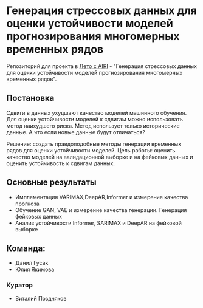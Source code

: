 # Генерация стрессовых данных для оценки устойчивости моделей прогнозирования многомерных временных рядов

Репозиторий для проекта в [Лето с AIRI](https://airi.net/ru/summer-school-2023/) - "Генерация стрессовых данных для оценки устойчивости моделей прогнозирования многомерных временных рядов".

## Постановка
Сдвиги в данных ухудшают качество моделей машинного обучения. Для оценки устойчивости моделей к сдвигам можно использовать метод наихудшего риска.
Метод использует только исторические данные. А что если новые данные будут отличаться?

Решение: создать правдоподобные методы генерации временных рядов для оценки устойчивости моделей.
Цель работы: оценить качество моделей на валидационной выборке и на фейковых данных и оценить устойчивость к сдвигам данных.

## Основные результаты

- Имплементация VARIMAX,DeepAR,Informer и измерение качества прогноза
- Обучение GAN, VAE и измерение качества генерации. Генерация фейковых данных
- Анализ устойчивости Informer, SARIMAX и DeepAR на фейковой выборке

## Команда:
- Данил Гусак
- Юлия Якимова
### Куратор
- Виталий Поздняков
